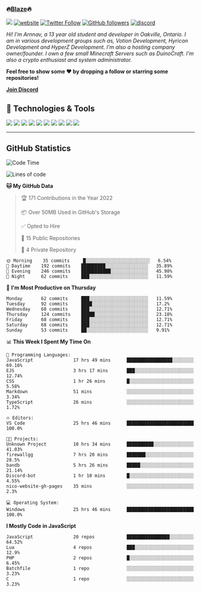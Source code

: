 ### 🔥[Blaze][website]🔥

![](https://komarev.com/ghpvc/?username=itz-hyperz&label=Views&color=lightgrey)
[![website](https://img.shields.io/badge/Website-9B9B9B.svg?&style=flat-square&logo=Google-Chrome&logoColor=white&link=https://blazecoding.me)](https://blazecoding.me)
[![Twitter Follow](https://img.shields.io/twitter/follow/itz_hyperz?label=Follow)](https://twitter.com/intent/follow?screen_name=itz_hyperz)
[![GitHub followers](https://img.shields.io/github/followers/itz-hyperz?label=Follow&style=social)](https://github.com/blazecoding2009)
[![discord](https://img.shields.io/badge/Join_Discord-5865F2.svg?&style=flat-square&logo=discord&logoColor=white&link=https://discord.gg/zyQzJeZ7CY)](https://discord.gg/zyQzJeZ7CY)

*Hi! I'm Arnnav, a 13 year old student and developer in Oakville, Ontario. I am in various development groups such as, Votion Development, Hyricon Development and HyperZ Development. I'm also a hosting company owner/founder. I own a few small Minecraft Servers such as DuinoCraft. I'm also a crypto enthusiast and system administrator.*

<b>Feel free to show some ❤️ by dropping a follow or starring some repositories!</b>

**[Join Discord][discord]**

## 🔧 Technologies & Tools

![](https://img.shields.io/badge/OS-Ubuntu-informational?style=flat&logo=ubuntu&logoColor=white&color=9B9B9B)
![](https://img.shields.io/badge/Editor-VS_Code-informational?style=flat&logo=vscode&logoColor=white&color=9B9B9B)
![](https://img.shields.io/badge/Code-JavaScript-informational?style=flat&logo=javascript&logoColor=white&color=9B9B9B)
![](https://img.shields.io/badge/Code-Node.JS-nformational?style=flat&logo=nodedotjs&logoColor=white&color=9B9B9B)
![](https://img.shields.io/badge/Code-Python-informational?style=flat&logo=python&logoColor=white&color=9B9B9B)
![](https://img.shields.io/badge/Code-HTML%20&%20CSS-informational?style=flat&logo=HTML5&logoColor=white&color=9B9B9B)
![](https://img.shields.io/badge/Tools-MySQL-informational?style=flat&logo=mysql&logoColor=white&color=9B9B9B)
![](https://img.shields.io/badge/Tools-NPM-informational?style=flat&logo=npm&logoColor=white&color=9B9B9B)
![](https://img.shields.io/badge/Tools-Spotify-informational?style=flat&logo=spotify&logoColor=white&color=9B9B9B)
![](https://img.shields.io/badge/Tools-GitHub-informational?style=flat&logo=github&logoColor=white&color=9B9B9B)

----

## GitHub Statistics

<!--START_SECTION:waka-->
![Code Time](http://img.shields.io/badge/Code%20Time-206%20hrs%206%20mins-blue)

![Lines of code](https://img.shields.io/badge/From%20Hello%20World%20I%27ve%20Written-42%20Thousand%20lines%20of%20code-blue)

**🐱 My GitHub Data** 

> 🏆 171 Contributions in the Year 2022
 > 
> 📦 Over 50MB Used in GitHub's Storage 
 > 
> ✅ Opted to Hire
 > 
> 📜 15 Public Repositories 
 > 
> 🔑 4 Private Repository 
 > 

```text
🌞 Morning    35 commits     █░░░░░░░░░░░░░░░░░░░░░░░░   6.54% 
🌆 Daytime    192 commits    █████████░░░░░░░░░░░░░░░░   35.89% 
🌃 Evening    246 commits    ███████████░░░░░░░░░░░░░░   45.98% 
🌙 Night      62 commits     ███░░░░░░░░░░░░░░░░░░░░░░   11.59%

```
📅 **I'm Most Productive on Thursday** 

```text
Monday       62 commits     ███░░░░░░░░░░░░░░░░░░░░░░   11.59% 
Tuesday      92 commits     ████░░░░░░░░░░░░░░░░░░░░░   17.2% 
Wednesday    68 commits     ███░░░░░░░░░░░░░░░░░░░░░░   12.71% 
Thursday     124 commits    █████░░░░░░░░░░░░░░░░░░░░   23.18% 
Friday       68 commits     ███░░░░░░░░░░░░░░░░░░░░░░   12.71% 
Saturday     68 commits     ███░░░░░░░░░░░░░░░░░░░░░░   12.71% 
Sunday       53 commits     ██░░░░░░░░░░░░░░░░░░░░░░░   9.91%

```


📊 **This Week I Spent My Time On** 

```text
💬 Programming Languages: 
JavaScript               17 hrs 49 mins      █████████████████░░░░░░░░   69.16% 
EJS                      3 hrs 17 mins       ███░░░░░░░░░░░░░░░░░░░░░░   12.74% 
CSS                      1 hr 26 mins        █░░░░░░░░░░░░░░░░░░░░░░░░   5.58% 
Markdown                 51 mins             ░░░░░░░░░░░░░░░░░░░░░░░░░   3.34% 
TypeScript               26 mins             ░░░░░░░░░░░░░░░░░░░░░░░░░   1.72%

🔥 Editors: 
VS Code                  25 hrs 46 mins      █████████████████████████   100.0%

🐱‍💻 Projects: 
Unknown Project          10 hrs 34 mins      ██████████░░░░░░░░░░░░░░░   41.03% 
firewallgg               7 hrs 20 mins       ███████░░░░░░░░░░░░░░░░░░   28.5% 
bandb                    5 hrs 26 mins       █████░░░░░░░░░░░░░░░░░░░░   21.14% 
Discord-bot              1 hr 10 mins        █░░░░░░░░░░░░░░░░░░░░░░░░   4.55% 
nico-website-gh-pages    35 mins             ░░░░░░░░░░░░░░░░░░░░░░░░░   2.3%

💻 Operating System: 
Windows                  25 hrs 46 mins      █████████████████████████   100.0%

```

**I Mostly Code in JavaScript** 

```text
JavaScript               20 repos            ████████████████░░░░░░░░░   64.52% 
Lua                      4 repos             ███░░░░░░░░░░░░░░░░░░░░░░   12.9% 
PHP                      2 repos             █░░░░░░░░░░░░░░░░░░░░░░░░   6.45% 
Batchfile                1 repo              ░░░░░░░░░░░░░░░░░░░░░░░░░   3.23% 
C                        1 repo              ░░░░░░░░░░░░░░░░░░░░░░░░░   3.23%

```



<!--END_SECTION:waka-->

[website]: https://blazecoding.me
[twitter]: https://twitter.com/Cblaze1111
[discord]: https://discord.gg/zyQzJeZ7CY
